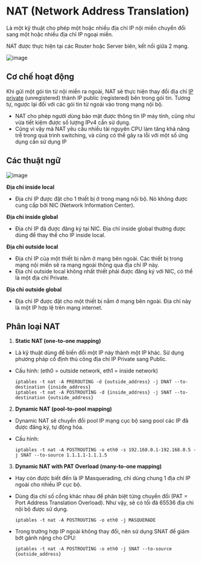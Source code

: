 # NAT (Network Address Translation)
Là một kỹ thuật cho phép một hoặc nhiều địa chỉ IP nội miền chuyển đổi sang một hoặc nhiều địa chỉ IP ngoại miền.
 
NAT được thực hiện tại các Router hoặc Server biên, kết nối giữa 2 mạng.

![image](https://user-images.githubusercontent.com/83684068/120141004-db038c80-c205-11eb-86e9-c1ed5b7c2e96.png)

## Cơ chế hoạt động 
Khi gửi một gói tin từ nội miền ra ngoài, NAT sẽ thực hiện thay đổi địa chỉ [IP private](https://github.com/huynp1999/huynp/blob/master/Network/Basic/IPv4.md) (unregistered) thành IP public (registered) bên trong gói tin.
Tương tự, ngược lại đối với các gói tin từ ngoài vào trong mạng nội bộ.

- NAT cho phép người dùng bảo mật được thông tin IP máy tính, cũng như vừa tiết kiệm được số lượng IPv4 cần sử dụng.
- Cũng vì vậy mà NAT yêu cầu nhiều tài nguyên CPU làm tăng khả năng trễ trong quá trình switching, và cũng có thể gây ra lỗi với một số ứng dụng cần sử dụng IP

## Các thuật ngữ
![image](https://user-images.githubusercontent.com/83684068/120202527-e16b2600-c250-11eb-96bb-911946beaa13.png)

**Địa chỉ inside local**
- Địa chỉ IP được đặt cho 1 thiết bị ở trong mạng nội bộ. Nó không được cung cấp bởi NIC (Network Information Center).

**Địa chỉ inside global**
- Địa chỉ IP đã được đăng ký tại NIC. Địa chỉ inside global thường được dùng để thay thế cho IP inside local.

**Địa chỉ outside local**
- Địa chỉ IP của một thiết bị nằm ở mạng bên ngoài. Các thiết bị trong mạng nội miền sẽ ra mạng ngoài thông qua địa chỉ IP này.
- Địa chỉ outside local không nhất thiết phải được đăng ký với NIC, có thể là một địa chỉ Private.

**Địa chỉ outside global**
- Địa chỉ IP được đặt cho một thiết bị nằm ở mạng bên ngoài. Địa chỉ này là một IP hợp lệ trên mạng internet.

## Phân loại NAT
1. **Static NAT (one-to-one mapping)**
- Là kỹ thuật dùng để biến đổi một IP này thành một IP khác. Sử dụng phương pháp cố định thủ công địa chỉ IP Private sang Public.

- Cấu hình: (eth0 = outside network, eth1 = inside network)

      iptables -t nat -A PREROUTING -d {outside_address} -j DNAT --to-destination {inside_address}
      iptables -t nat -A POSTROUTING -d {inside_address} -j SNAT --to-destination {outside_address}
    
2. **Dynamic NAT (pool-to-pool mapping)**
- Dynamic NAT sẽ chuyển đổi pool IP mạng cục bộ sang pool các IP đã được đăng ký, tự động hóa.

- Cấu hình:

      iptables -t nat -A POSTROUTING -o eth0 -s 192.168.0.1-192.168.0.5 -j SNAT --to-source 1.1.1.1-1.1.1.5
    
3. **Dynamic NAT with PAT Overload (many-to-one mapping)**
- Hay còn được biết đến là IP Masquerading, chỉ dùng chung 1 địa chỉ IP ngoài cho nhiều IP cục bộ.
- Dùng địa chỉ số cổng khác nhau để phân biệt từng chuyển đổi (PAT = Port Address Translation Overload). Như vậy, sẽ có tối đã 65536 địa chi nội bộ được sử dụng.

      iptables -t nat -A POSTROUTING -o eth0 -j MASQUERADE
    
- Trong trường hợp IP ngoài không thay đổi, nên sử dụng SNAT để giảm bớt gánh nặng cho CPU:

      iptables -t nat -A POSTROUTING -o eth0 -j SNAT --to-source {outside_address}
